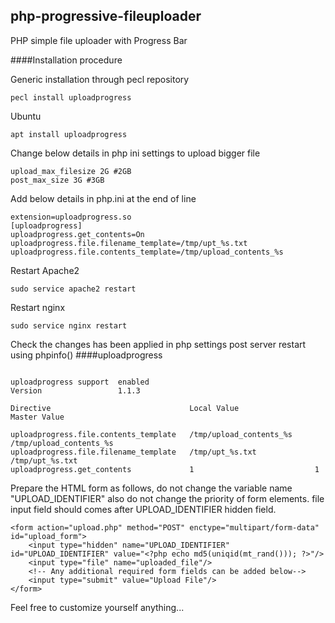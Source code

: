 ## php-progressive-fileuploader
PHP simple file uploader with Progress Bar

####Installation procedure

Generic installation through pecl repository

```pecl install uploadprogress```

Ubuntu

```apt install uploadprogress```

Change below details in php ini settings to upload bigger file
```
upload_max_filesize 2G #2GB
post_max_size 3G #3GB
```
Add below details in php.ini at the end of line

```
extension=uploadprogress.so
[uploadprogress]
uploadprogress.get_contents=On
uploadprogress.file.filename_template=/tmp/upt_%s.txt
uploadprogress.file.contents_template=/tmp/upload_contents_%s
```

Restart Apache2
```
sudo service apache2 restart
```

Restart nginx

```
sudo service nginx restart
```

Check the changes has been applied in php settings post server restart using phpinfo()
####uploadprogress
```

uploadprogress support	enabled
Version                 1.1.3
```

```
Directive	                            Local Value	                Master Value

uploadprogress.file.contents_template	/tmp/upload_contents_%s	    /tmp/upload_contents_%s
uploadprogress.file.filename_template	/tmp/upt_%s.txt	            /tmp/upt_%s.txt
uploadprogress.get_contents	            1	                        1

```

Prepare the HTML form as follows, do not change the variable name "UPLOAD_IDENTIFIER" also do not change the priority of form elements.
file input field should comes after UPLOAD_IDENTIFIER hidden field.
```
<form action="upload.php" method="POST" enctype="multipart/form-data" id="upload_form">
    <input type="hidden" name="UPLOAD_IDENTIFIER" id="UPLOAD_IDENTIFIER" value="<?php echo md5(uniqid(mt_rand())); ?>"/>
    <input type="file" name="uploaded_file"/>
    <!-- Any additional required form fields can be added below-->
    <input type="submit" value="Upload File"/>
</form>
```

Feel free to customize yourself anything...